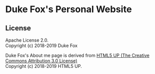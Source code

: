 # Duke Fox's Personal Website

## License
Apache License 2.0.  
Copyright (c) 2018-2019 Duke Fox

Duke Fox's About me page is derived from [HTML5 UP (The Creative Commons Attribution 3.0 License)](https://html5up.net/license)  
Copyright (c) 2018-2019 HTML5 UP.